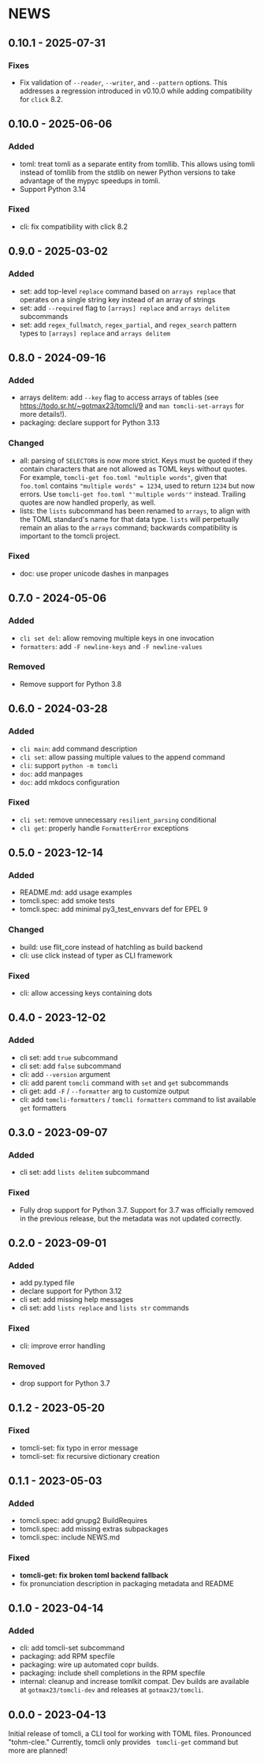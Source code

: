 <!--
Copyright (C) 2023 Maxwell G <maxwell@gtmx.me>
SPDX-License-Identifier: MIT
-->

NEWS
=======

## 0.10.1 - 2025-07-31 <a id='0.10.1'></a>

### Fixes

- Fix validation of `--reader`, `--writer`, and `--pattern` options.
  This addresses a regression introduced in v0.10.0 while adding compatibility
  for `click` 8.2.

## 0.10.0 - 2025-06-06 <a id='0.10.0'></a>

### Added

- toml: treat tomli as a separate entity from tomllib.
  This allows using tomli instead of tomllib from the stdlib on newer Python
  versions to take advantage of the mypyc speedups in tomli.
- Support Python 3.14

### Fixed

- cli: fix compatibility with click 8.2

## 0.9.0 - 2025-03-02 <a id='0.9.0'></a>

### Added

- set: add top-level `replace` command based on `arrays replace` that operates
  on a single string key instead of an array of strings
- set: add `--required` flag to `[arrays] replace` and `arrays delitem` subcommands
- set: add `regex_fullmatch`, `regex_partial`, and `regex_search` pattern types
  to `[arrays] replace` and `arrays delitem`

## 0.8.0 - 2024-09-16 <a id='0.8.0'></a>

### Added

- arrays delitem: add `--key` flag to access arrays of tables
  (see https://todo.sr.ht/~gotmax23/tomcli/9 and `man tomcli-set-arrays` for more details!).
- packaging: declare support for Python 3.13

### Changed

- all: parsing of `SELECTOR`s is now more strict.
  Keys must be quoted if they contain characters that are not allowed as TOML
  keys without quotes.
  For example, `tomcli-get foo.toml "multiple words"`, given that `foo.toml`
  contains `"multiple words" = 1234`, used to return `1234` but now errors.
  Use `tomcli-get foo.toml "'multiple words'"` instead.
  Trailing quotes are now handled properly, as well.
- lists: the `lists` subcommand has been renamed to `arrays`, to align with the
  TOML standard's name for that data type.
  `lists` will perpetually remain an alias to the `arrays` command;
  backwards compatibility is important to the tomcli project.

### Fixed

- doc: use proper unicode dashes in manpages

## 0.7.0 - 2024-05-06 <a id='0.7.0'></a>

### Added

- `cli set del`: allow removing multiple keys in one invocation
- `formatters`: add `-F newline-keys` and `-F newline-values`

### Removed

- Remove support for Python 3.8

## 0.6.0 - 2024-03-28 <a id='0.6.0'></a>

### Added

- `cli main`: add command description
- `cli set`: allow passing multiple values to the append command
- `cli`: support `python -m tomcli`
- `doc`: add manpages
- `doc`: add mkdocs configuration

### Fixed

- `cli set`: remove unnecessary `resilient_parsing` conditional
- `cli get`: properly handle `FormatterError` exceptions

## 0.5.0 - 2023-12-14 <a id='0.5.0'></a>

### Added

- README.md: add usage examples
- tomcli.spec: add smoke tests
- tomcli.spec: add minimal py3_test_envvars def for EPEL 9

### Changed

- build: use flit_core instead of hatchling as build backend
- cli: use click instead of typer as CLI framework

### Fixed

- cli: allow accessing keys containing dots

## 0.4.0 - 2023-12-02 <a id='0.4.0'></a>

### Added

- cli set: add `true` subcommand
- cli set: add `false` subcommand
- cli: add `--version` argument
- cli: add parent `tomcli` command with `set` and `get` subcommands
- cli get: add `-F` / `--formatter` arg to customize output
- cli: add `tomcli-formatters` / `tomcli formatters` command to list
  available `get` formatters

## 0.3.0 - 2023-09-07 <a id='0.3.0'></a>

### Added

- cli set: add `lists delitem` subcommand

### Fixed

- Fully drop support for Python 3.7.
  Support for 3.7 was officially removed in the previous release, but the
  metadata was not updated correctly.

## 0.2.0 - 2023-09-01 <a id='0.2.0'></a>

### Added

- add py.typed file
- declare support for Python 3.12
- cli set: add missing help messages
- cli set: add `lists replace` and `lists str` commands

### Fixed

- cli: improve error handling

### Removed

- drop support for Python 3.7

## 0.1.2 - 2023-05-20 <a id='0.1.2'></a>

### Fixed

- tomcli-set: fix typo in error message
- tomcli-set: fix recursive dictionary creation

## 0.1.1 - 2023-05-03 <a id='0.1.1'></a>

### Added

- tomcli.spec: add gnupg2 BuildRequires
- tomcli.spec: add missing extras subpackages
- tomcli.spec: include NEWS.md

### Fixed

- **tomcli-get: fix broken toml backend fallback**
- fix pronunciation description in packaging metadata and README

## 0.1.0 - 2023-04-14 <a id='0.1.0'></a>

### Added

- cli: add tomcli-set subcommand
- packaging: add RPM specfile
- packaging: wire up automated copr builds.
- packaging: include shell completions in the RPM specfile
- internal: cleanup and increase tomlkit compat.
  Dev builds are available at `gotmax23/tomcli-dev` and releases at `gotmax23/tomcli`.

## 0.0.0 - 2023-04-13 <a id='0.0.0'></a>

Initial release of tomcli, a CLI tool for working with TOML files.
Pronounced "tohm-clee."
Currently, tomcli only provides ` tomcli-get` command but more are planned!
